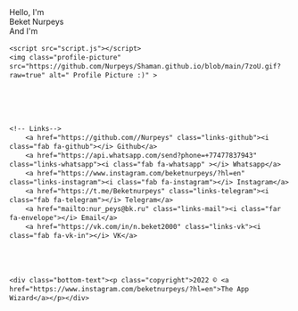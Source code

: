 <html lang="en">
<head>
    <meta charset="UTF-8">
    <meta name="viewport" content="width=device-width, initial-scale=1.0">
    <link rel="stylesheet" href="css/styles.css">
    <link rel="stylesheet" href="css/brand.css">
    <script src="https://cdnjs.cloudflare.com/ajax/libs/typed.js/2.0.11/typed.min.js"></script>
    <script src="https://kit.fontawesome.com/26d4a64054.js"></script>
    <title>LinkTree</title>
</head>
<body>
    


    

<div class="profiledata">
    <div class="profile-name"> Hello, I'm</div>
    <div class="profile-name2"> Beket Nurpeys </div>
    <div class="profile-name3"> And I'm <span class="typing"></span></div>
</div>    


    <script src="script.js"></script>
    <img class="profile-picture" src="https://github.com/Nurpeys/Shaman.github.io/blob/main/7zoU.gif?raw=true" alt=" Profile Picture :)" >
 
 

   

    <!-- Links-->
        <a href="https://github.com//Nurpeys" class="links-github"><i class="fab fa-github"></i> Github</a>
        <a href="https://api.whatsapp.com/send?phone=+77477837943" class="links-whatsapp"><i class="fab fa-whatsapp" ></i> Whatsapp</a>
        <a href="https://www.instagram.com/beketnurpeys/?hl=en" class="links-instagram"><i class="fab fa-instagram"></i> Instagram</a>
        <a href="https://t.me/Beketnurpeys" class="links-telegram"><i class="fab fa-telegram"></i> Telegram</a>
        <a href="mailto:nur_peys@bk.ru" class="links-mail"><i class="far fa-envelope"></i> Email</a>
        <a href="https://vk.com/in/n.beket2000" class="links-vk"><i class="fab fa-vk-in"></i> VK</a>
       



    <div class="bottom-text"><p class="copyright">2022 © <a href="https://www.instagram.com/beketnurpeys/?hl=en">The App Wizard</a></p></div>
 
</body>
</html>

